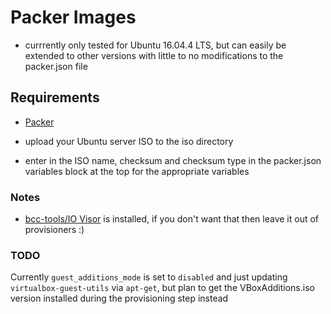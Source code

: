 # Packer Images

* currrently only tested for Ubuntu 16.04.4 LTS, but can easily be extended to other versions with little to no modifications to the packer.json file


## Requirements

* [Packer](https://www.packer.io/)

* upload your Ubuntu server ISO to the iso directory
* enter in the ISO name, checksum and checksum type in the packer.json variables block at the top for the appropriate variables
 

### Notes

* [bcc-tools/IO Visor](https://www.iovisor.org) is installed, if you don't want that then leave it out of provisioners :)


### TODO

Currently `guest_additions_mode` is set to `disabled` and just updating `virtualbox-guest-utils` via `apt-get`, but plan to get the VBoxAdditions.iso version installed during the provisioning step instead
